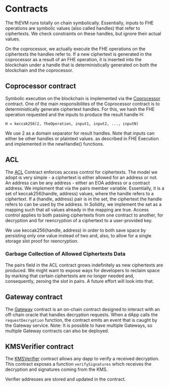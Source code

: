 # Contracts

The fhEVM runs totally on chain symbolically. Essentially, inputs to FHE operations are symbolic values (also called handles) that refer to ciphertexts. We check constraints on these handles, but ignore their actual values.

On the coprocessor, we actually execute the FHE operations on the ciphertexts the handles refer to. If a new ciphertext is generated in the coprocessor as a result of an FHE operation, it is inserted into the blockchain under a handle that is deterministically generated on both the blockchain and the coprocessor.

## Coprocessor contract

Symbolic execution on the blockchain is implemented via the [Coprocessor](https://github.com/zama-ai/fhevm/blob/main/lib/TFHEExecutor.sol) contract. One of the main responsibilites of the Coprocessor contract is to deterministically generate ciphertext handles. For this, we hash the FHE operation requested and the inputs to produce the result handle H:

```
H = keccak256(2, fheOperation, input1, input2, ..., inputN)
```

We use 2 as a domain separator for result handles.
Note that inputs can either be other handles or plaintext values. as described in FHE Execution and implemented in the newHandle() functions.

## ACL

The [ACL](https://github.com/zama-ai/fhevm/blob/main/lib/ACL.sol) Contract enforces access control for ciphertexts. The model we adopt is very simple - a ciphertext is either allowed for an address or not. An address can be any address - either an EOA address or a contract address. We implement that via the pairs member variable. Essentially, it is a set of keccak256(handle, address) values, where the handle refers to a ciphertext. If a (handle, address) pair is in the set, the ciphertext the handle refers to can be used by the address. In Solidity, we implement the set as a mapping such that all values already in the mapping are true. Access control applies to both passing ciphertexts from one contract to another, for decryption and for reencryption of a ciphertext to a user-provided key.

We use keccak256(handle, address) in order to both save space by persisting only one value instead of two and, also, to allow for a single storage slot proof for reencryption.

### Garbage Collection of Allowed Ciphertexts Data

The pairs field in the ACL contract grows indefinitely as new ciphertexts are produced. We might want to expose ways for developers to reclaim space by marking that certain ciphertexts are no longer needed and, consequently, zeroing the slot in pairs. A future effort will look into that.

## Gateway contract

The [Gateway](https://github.com/zama-ai/fhevm/blob/main/gateway/GatewayContract.sol) contract is an on-chain contract designed to interact with an off-chain oracle that handles decryption requests. When a dApp calls the `requestDecryption` function, the contract emits an event that is caught by the Gateway service.
Note: It is possible to have multiple Gateways, so multiple Gateway contracts can also be deployed.

## KMSVerifier contract

The [KMSVerifier](https://github.com/zama-ai/fhevm/blob/main/lib/KMSVerifier.sol) contract allows any dapp to verify a received decryption. This contract exposes a function `verifySignatures` which receives the decryption and signatures coming from the KMS.

Verifier addresses are stored and updated in the contract.
